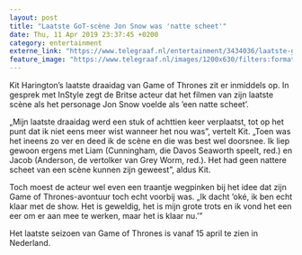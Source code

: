 ```yaml
---
layout: post
title: "Laatste GoT-scène Jon Snow was 'natte scheet'"
date: Thu, 11 Apr 2019 23:37:45 +0200
category: entertainment
externe_link: "https://www.telegraaf.nl/entertainment/3434036/laatste-go-t-scene-jon-snow-was-natte-scheet"
feature_image: "https://www.telegraaf.nl/images/1200x630/filters:format(jpeg):quality(80)/cdn-kiosk-api.telegraaf.nl/1266d4c8-5ca2-11e9-ac91-02d2fb1aa1d7.jpg"
---
```


<p class="intro">Kit Harington’s laatste draaidag van Game of Thrones zit er inmiddels op. In gesprek met InStyle zegt de Britse acteur dat het filmen van zijn laatste scène als het personage Jon Snow voelde als ’een natte scheet’.</p> <p>„Mijn laatste draaidag werd een stuk of achttien keer verplaatst, tot op het punt dat ik niet eens meer wist wanneer het nou was”, vertelt Kit. „Toen was het ineens zo ver en deed ik de scène en die was best wel doorsnee. Ik liep gewoon ergens met Liam (Cunningham, die Davos Seaworth speelt, red.) en Jacob (Anderson, de vertolker van Grey Worm, red.). Het had geen nattere scheet van een scène kunnen zijn geweest”, aldus Kit.</p><p>Toch moest de acteur wel even een traantje wegpinken bij het idee dat zijn Game of Thrones-avontuur toch echt voorbij was. „Ik dacht ’oké, ik ben echt klaar met de show. Het is geweldig, het is mijn grote trots en ik vond het een eer om er aan mee te werken, maar het is klaar nu.’”</p><p>Het laatste seizoen van Game of Thrones is vanaf 15 april te zien in Nederland.</p>
